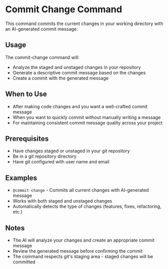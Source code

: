 # Commit Change Command

This command commits the current changes in your working directory with an AI-generated commit message.

## Usage

The commit-change command will:
- Analyze the staged and unstaged changes in your repository
- Generate a descriptive commit message based on the changes
- Create a commit with the generated message

## When to Use

- After making code changes and you want a well-crafted commit message
- When you want to quickly commit without manually writing a message
- For maintaining consistent commit message quality across your project

## Prerequisites

- Have changes staged or unstaged in your git repository
- Be in a git repository directory
- Have git configured with user name and email

## Examples

- `@commit-change` - Commits all current changes with AI-generated message
- Works with both staged and unstaged changes
- Automatically detects the type of changes (features, fixes, refactoring, etc.)

## Notes

- The AI will analyze your changes and create an appropriate commit message
- Review the generated message before confirming the commit
- The command respects git's staging area - staged changes will be committed 